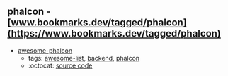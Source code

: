 phalcon - [www.bookmarks.dev/tagged/phalcon](https://www.bookmarks.dev/tagged/phalcon)
---
* [awesome-phalcon](https://github.com/phalcon/awesome-phalcon#readme)
    * tags: [awesome-list](../tagged/awesome-list.md), [backend](../tagged/backend.md), [phalcon](../tagged/phalcon.md)
    * :octocat: [source code](https://github.com/phalcon/awesome-phalcon#readme)
